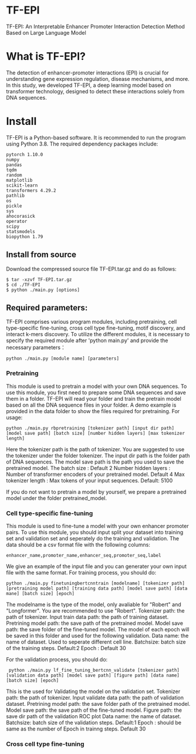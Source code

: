 # TF-EPI
TF-EPI: An Interpretable Enhancer Promoter Interaction Detection Method Based on Large Language Model

# What is TF-EPI?
The detection of enhancer-promoter interactions (EPI) is crucial for understanding gene expression regulation, disease mechanisms, and more. In this study, we developed TF-EPI, a deep learning model based on transformer technology, designed to detect these interactions solely from DNA sequences. 

# Install
TF-EPI is a Python-based software. It is recommended to run the program using Python 3.8. The required dependency packages include:

    pytorch 1.10.0
    numpy
    pandas
    tqdm
    random
    matplotlib
    scikit-learn
    transformers 4.29.2
    pathlib
    os
    pickle
    sys
    ahocorasick
    operator
    scipy
    statsmodels
    biopython 1.79

## Install from source
Download the compressed source file TF-EPI.tar.gz and do as follows:

    $ tar -xzvf TF-EPI.tar.gz
    $ cd ./TF-EPI
    $ python ./main.py [options]
## Required parameters:
TF-EPI comprises various program modules, including pretraining, cell type-specific fine-tuning, cross cell type fine-tuning, motif discovery, and interact k-mers discovery.
To utilize the different modules, it is necessary to specify the required module after 'python main.py' and provide the necessary parameters：

    python ./main.py [module name] [parameters]
### Pretraining
This module is used to pretrain a model with your own DNA sequences. To use this module, you first need to prepare some DNA sequences and save them in a folder. TF-EPI will read your folder and train the pretrain model based on all the DNA sequence files in your folder. A demo example is provided in the data folder to show the files required for pretraining.
For usage:

    python ./main.py rbpretraining [tokenizer path] [input dir path] [model save path] [batch size] [number hidden layers] [max tokenizer length]
Here the tokenizer path is the path of tokenizer. You are suggested to use the tokenizer under the folder tokenizer. 
The input dir path is the folder path of DNA sequences.
The model save path is the path you used to save the pretrained model.
The batch size : Default 2
Number hidden layers : Number of transformer encoders of your pretrained model. Default 4
Max tokenizer length : Max tokens of your input sequences. Default: 5100

If you do not want to pretrain a model by yourself, we prepare a pretrained model under the folder pretrained_model.

### Cell type-specific fine-tuning
This module is used to fine-tune a model with your own enhancer promoter pairs. To use this module, you should input split your dataset into training set and validation set and seperately do the training and validation. The data should be a csv format file with the following columns:

    enhancer_name,promoter_name,enhancer_seq,promoter_seq,label
We give an example of the input file and you can generater your own input file with the same format.
For training process, you should do:

    python ./main.py finetuningbertcnntrain [modelname] [tokenizer path] [pretraining model path] [training data path] [model save path] [data mane] [batch size] [epoch]
The modelname is the type of the model, only avaliable for "Robert" and "Longformer". You are recommended to use "Robert".
Tokenizer path: the path of tokenizer.
Input train data path: the path of training dataset.
Pretrining model path: the save path of the pretrained model.
Model save path: the save folder of the fine-tuned model. The model of each epoch will be saved in this folder and used for the following validation.
Data name: the name of dataset. Used to seperate different cell line.
Batchsize: batch size of the training steps. Default:2
Epoch : Default 30

For the validation process, you should do:

     python ./main.py lf_fine_tuning_bertcnn_validate [tokenizer path] [validation data path] [model save path] [figure path] [data name] [batch size] [epoch]
This is the used for Validating the model on the validation set.
Tokenizer path: the path of tokenizer.
Input validate data path: the path of validation dataset.
Pretrining model path: the save folder path of the pretrained model.
Model save path: the save path of the fine-tuned model.
Figure path: the save dir path of the validation ROC plot
Data name: the name of dataset.
Batchsize: batch size of the validation steps. Default:1
Epoch : should be same as the number of Epoch in trainng steps. Default 30

### Cross cell type fine-tuning
